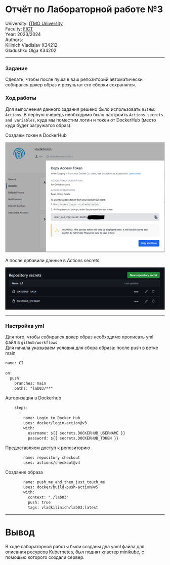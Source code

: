 # Отчёт по Лабораторной работе №3  

University: [ITMO University](https://itmo.ru/ru/)  
Faculty: [FICT](https://fict.itmo.ru)  
Year: 2023/2024  
Authors:   
Kilinich Vladislav К34212  
Gladushko Olga K34202

---  

### Задание
Сделать, чтобы после пуша в ваш репозиторий автоматически собирался докер образ и результат его сборки сохранялся.

### Ход работы  

Для выполнения данного задания решено было использовать ```GitHub Actions```. В первую очередь необходимо было настроить ```Actions secrets and variables```, куда мы поместим логин и токен от DockerHub (место куда будет загружатся образ).  

Создаем токен в DockerHub
<p align="center">  
<img src="https://github.com/Vlad-Kilinich/Cloud-systems-and-services/blob/main/lab03/images/1.png?raw=true" width="600" heidth = '500'>  
</p>  

А после добавили данные в  Actions secrets:

<p align="center">  
<img src="https://github.com/Vlad-Kilinich/Cloud-systems-and-services/blob/main/lab03/images/2.jpg?raw=true" width="600" heidth = '500'>  
</p>  

---  

### Настройка yml  
Для того, чтобы собирался докер образ необходимо прописать yml файл в ```github/workflows```  
Для начала указываем условия для сбора образа: после push в ветке main

```
name: CI

on:
  push:
    branches: main
    paths: "lab03/**"
```
Авторизация в Dockerhub
```
    steps:
      -
        name: Login to Docker Hub
        uses: docker/login-action@v3
        with:
          username: ${{ secrets.DOCKERHUB_USERNAME }}
          password: ${{ secrets.DOCKERHUB_TOKEN }}
```
Предоставляем доступ к репозиторию
```
        name: repository checkout
        uses: actions/checkout@v4
```
Создание образа
```
        name: push_me_and_then_just_touch_me
        uses: docker/build-push-action@v5
        with:
          context: "./lab03"
          push: true
          tags: vladkilinich/lab03:latest
```

---  
# Вывод
В ходе лабораторной работы были созданы два yaml файла для описания ресурсов Kubernetes, был поднят кластер minikube, с помощью которого создали сервер.
